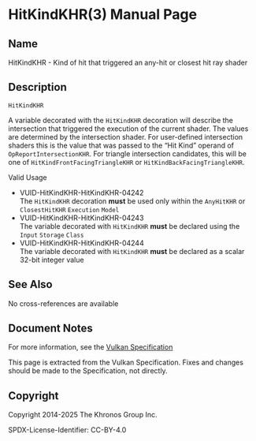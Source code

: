 # HitKindKHR(3) Manual Page

## Name

HitKindKHR - Kind of hit that triggered an any-hit or closest hit ray shader



## [](#_description)Description

`HitKindKHR`

A variable decorated with the `HitKindKHR` decoration will describe the intersection that triggered the execution of the current shader. The values are determined by the intersection shader. For user-defined intersection shaders this is the value that was passed to the “Hit Kind” operand of `OpReportIntersectionKHR`. For triangle intersection candidates, this will be one of `HitKindFrontFacingTriangleKHR` or `HitKindBackFacingTriangleKHR`.

Valid Usage

- [](#VUID-HitKindKHR-HitKindKHR-04242)VUID-HitKindKHR-HitKindKHR-04242  
  The `HitKindKHR` decoration **must** be used only within the `AnyHitKHR` or `ClosestHitKHR` `Execution` `Model`
- [](#VUID-HitKindKHR-HitKindKHR-04243)VUID-HitKindKHR-HitKindKHR-04243  
  The variable decorated with `HitKindKHR` **must** be declared using the `Input` `Storage` `Class`
- [](#VUID-HitKindKHR-HitKindKHR-04244)VUID-HitKindKHR-HitKindKHR-04244  
  The variable decorated with `HitKindKHR` **must** be declared as a scalar 32-bit integer value

## [](#_see_also)See Also

No cross-references are available

## [](#_document_notes)Document Notes

For more information, see the [Vulkan Specification](https://registry.khronos.org/vulkan/specs/latest/html/vkspec.html#HitKindKHR)

This page is extracted from the Vulkan Specification. Fixes and changes should be made to the Specification, not directly.

## [](#_copyright)Copyright

Copyright 2014-2025 The Khronos Group Inc.

SPDX-License-Identifier: CC-BY-4.0